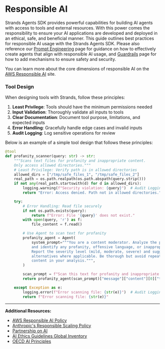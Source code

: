 # Responsible AI

Strands Agents SDK provides powerful capabilities for building AI agents with access to tools and external resources. With this power comes the responsibility to ensure your AI applications are developed and deployed in an ethical, safe, and beneficial manner. This guide outlines best practices for responsible AI usage with the Strands Agents SDK. Please also reference our [Prompt Engineering](./prompt-engineering.md) page for guidance on how to effectively create agents that align with responsible AI usage, and [Guardrails](./guardrails.md) page for how to add mechanisms to ensure safety and security.

You can learn more about the core dimensions of responsible AI on the [AWS Responsible AI](https://aws.amazon.com/ai/responsible-ai/) site. 

### Tool Design

When designing tools with Strands, follow these principles:

1. **Least Privilege**: Tools should have the minimum permissions needed
2. **Input Validation**: Thoroughly validate all inputs to tools
3. **Clear Documentation**: Document tool purpose, limitations, and expected inputs
4. **Error Handling**: Gracefully handle edge cases and invalid inputs
5. **Audit Logging**: Log sensitive operations for review

Below is an example of a simple tool design that follows these principles:

```python
@tool
def profanity_scanner(query: str) -> str:
    """Scans text files for profanity and inappropriate content.
    Only access allowed directories."""
    # Least Privilege: Verify path is in allowed directories
    allowed_dirs = ["/tmp/safe_files_1", "/tmp/safe_files_2"]
    real_path = os.path.realpath(os.path.abspath(query.strip()))
    if not any(real_path.startswith(d) for d in allowed_dirs):
        logging.warning(f"Security violation: {query}")  # Audit Logging
        return "Error: Access denied. Path not in allowed directories."

    try:
        # Error Handling: Read file securely
        if not os.path.exists(query):
            return f"Error: File '{query}' does not exist."
        with open(query, 'r') as f:
            file_content = f.read()

        # Use Agent to scan text for profanity
        profanity_agent = Agent(
            system_prompt="""You are a content moderator. Analyze the provided text
            and identify any profanity, offensive language, or inappropriate content.
            Report the severity level (mild, moderate, severe) and suggest appropriate
            alternatives where applicable. Be thorough but avoid repeating the offensive
            content in your analysis.""",
        )

        scan_prompt = f"Scan this text for profanity and inappropriate content:\n\n{file_content}"
        return profanity_agent(scan_prompt)["message"]["content"][0]["text"]

    except Exception as e:
        logging.error(f"Error scanning file: {str(e)}")  # Audit Logging
        return f"Error scanning file: {str(e)}"
```

---

**Additional Resources:**

* [AWS Responsible AI Policy](https://aws.amazon.com/ai/responsible-ai/policy/)
* [Anthropic's Responsible Scaling Policy](https://www.anthropic.com/news/anthropics-responsible-scaling-policy)
* [Partnership on AI](https://partnershiponai.org/)
* [AI Ethics Guidelines Global Inventory](https://inventory.algorithmwatch.org/)
* [OECD AI Principles](https://www.oecd.org/digital/artificial-intelligence/ai-principles/)

